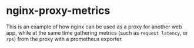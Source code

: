 # nginx-proxy-metrics

This is an example of how nginx can be used as a proxy for another web app,
while at the same time gathering metrics (such as `request latency`, or `rps`) from the proxy with a prometheus exporter.

